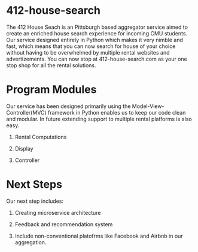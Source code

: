 # 412-house-search

The 412 House Seach is an Pittsburgh based aggregator service aimed to create an enriched house search experience for incoming CMU students. Our service designed entirely in Python which makes it very nimble and fast, which means that you can now search for house of your choice without having to be overwhelmed by multiple rental websites and advertizements. You can now stop at 412-house-search.com as your one stop shop for all the rental solutions.


# Program Modules

Our service has been designed primarily using the Model-View-Controller(MVC) framework in Python enables us to keep our code clean and modular. In future extending support to multiple rental platforms is also easy.

1. Rental Computations

2. Display

3. Controller


# Next Steps

Our next step includes:

1. Creating microservice architecture

2. Feedback and recommendation system

3. Include non-conventional platofrms like Facebook and Airbnb in our aggregation.


